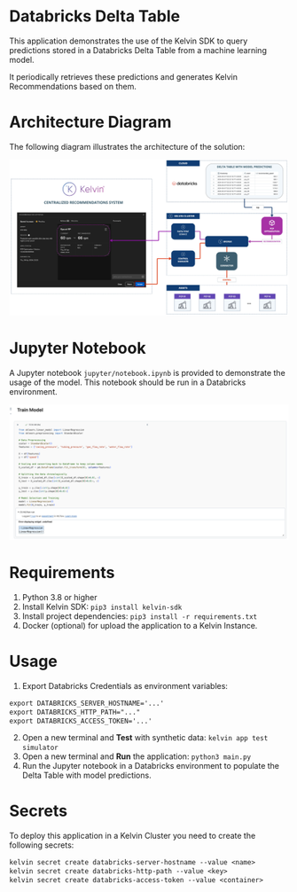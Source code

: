 # Databricks Delta Table
This application demonstrates the use of the Kelvin SDK to query predictions stored in a Databricks Delta Table from a machine learning model.

It periodically retrieves these predictions and generates Kelvin Recommendations based on them.

# Architecture Diagram
The following diagram illustrates the architecture of the solution:

![Architecture](./assets/architecture-diagram.jpg)

# Jupyter Notebook
A Jupyter notebook `jupyter/notebook.ipynb` is provided to demonstrate the usage of the model. This notebook should be run in a Databricks environment.

![Info](assets/jupyter.png)

# Requirements
1. Python 3.8 or higher
2. Install Kelvin SDK: `pip3 install kelvin-sdk`
3. Install project dependencies: `pip3 install -r requirements.txt`
4. Docker (optional) for upload the application to a Kelvin Instance.

# Usage
1. Export Databricks Credentials as environment variables:
```
export DATABRICKS_SERVER_HOSTNAME='...'
export DATABRICKS_HTTP_PATH="..."
export DATABRICKS_ACCESS_TOKEN='...'
```
2. Open a new terminal and **Test** with synthetic data: `kelvin app test simulator`
3. Open a new terminal and **Run** the application: `python3 main.py`
4. Run the Jupyter notebook in a Databricks environment to populate the Delta Table with model predictions.

# Secrets
To deploy this application in a Kelvin Cluster you need to create the following secrets:

```
kelvin secret create databricks-server-hostname --value <name>
kelvin secret create databricks-http-path --value <key>
kelvin secret create databricks-access-token --value <container>
```